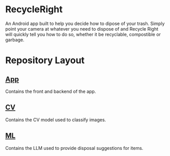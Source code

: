 # RecycleRight

An Android app built to help you decide how to dipose of your trash. Simply
point your camera at whatever you need to dispose of and Recycle Right will 
quickly tell you how to do so, whether it be recyclable, compostible or garbage.

# Repository Layout

## [App](https://github.com/RecycleRightCSE403/RecycleRight/tree/main/app)

Contains the front and backend of the app.

## [CV](https://github.com/RecycleRightCSE403/RecycleRight/tree/main/cv)

Contains the CV model used to classify images.

## [ML](https://github.com/RecycleRightCSE403/RecycleRight/tree/main/ml)

Contains the LLM used to provide disposal suggestions for items.
